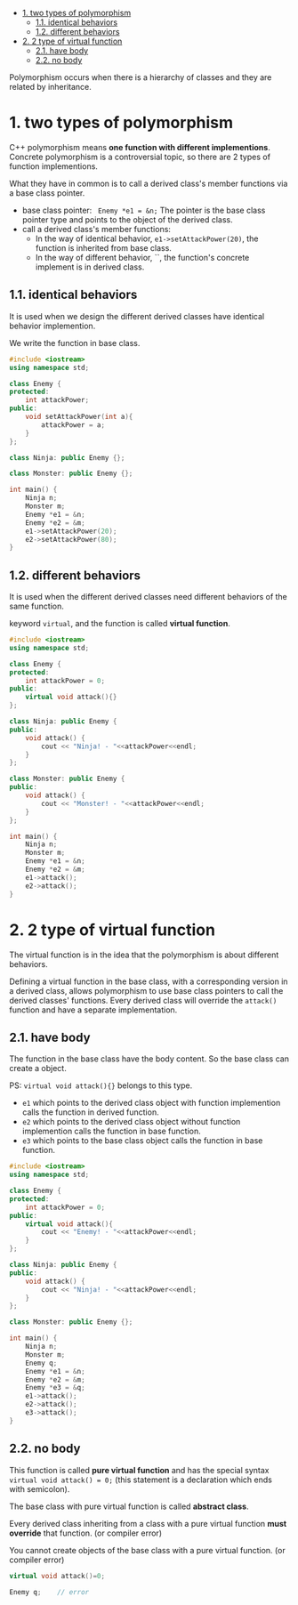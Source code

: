 - [1. two types of polymorphism](#1-two-types-of-polymorphism)
  - [1.1. identical behaviors](#11-identical-behaviors)
  - [1.2. different behaviors](#12-different-behaviors)
- [2. 2 type of virtual function](#2-2-type-of-virtual-function)
  - [2.1. have body](#21-have-body)
  - [2.2. no body](#22-no-body)

Polymorphism occurs when there is a hierarchy of classes and they are related by inheritance.

# 1. two types of polymorphism

C++ polymorphism means **one function with different implementions**. Concrete polymorphism is a controversial topic, so there are 2 types of function implementions.

What they have in common is to call a derived class's member functions via a base class pointer.

- base class pointer: 
  ` Enemy *e1 = &n;` The pointer is the base class pointer type and points to the object of the derived class.
- call a derived class's member functions:
  - In the way of identical behavior, `e1->setAttackPower(20)`, the function is inherited from base class.
  - In the way of different behavior, ``, the function's concrete implement is in derived class.

## 1.1. identical behaviors

It is used when we design the different derived classes have identical behavior implemention.

We write the function in base class.

```cpp
#include <iostream>
using namespace std;

class Enemy {
protected: 
    int attackPower;
public:
    void setAttackPower(int a){
        attackPower = a;
    }
};

class Ninja: public Enemy {};

class Monster: public Enemy {};

int main() {
    Ninja n;
    Monster m;
    Enemy *e1 = &n;
    Enemy *e2 = &m;
    e1->setAttackPower(20);
    e2->setAttackPower(80);
}

```

## 1.2. different behaviors

It is used when the different derived classes need different behaviors of the same function.

keyword `virtual`, and the function is called **virtual function**.

```cpp
#include <iostream>
using namespace std;

class Enemy {
protected: 
    int attackPower = 0;
public:
    virtual void attack(){}
};

class Ninja: public Enemy {
public:
    void attack() {
        cout << "Ninja! - "<<attackPower<<endl;
    }
};

class Monster: public Enemy {
public:
    void attack() {
        cout << "Monster! - "<<attackPower<<endl;
    }
};

int main() {
    Ninja n;
    Monster m;
    Enemy *e1 = &n;
    Enemy *e2 = &m;
    e1->attack();
    e2->attack();
}
```

# 2. 2 type of virtual function

The virtual function is in the idea that the polymorphism is about different behaviors.

Defining a virtual function in the base class, with a corresponding version in a derived class, allows polymorphism to use base class pointers to call the derived classes' functions. Every derived class will override the `attack()` function and have a separate implementation.

## 2.1. have body

The function in the base class have the body content. So the base class can create a object.

PS: `virtual void attack(){}` belongs to this type.

- `e1` which points to the derived class object with function implemention calls the function in derived function.
- `e2` which points to the derived class object without function implemention calls the function in base function.
- `e3` which points to the base class object calls the function in base function.

```cpp
#include <iostream>
using namespace std;

class Enemy {
protected: 
    int attackPower = 0;
public:
    virtual void attack(){
        cout << "Enemy! - "<<attackPower<<endl;
    }
};

class Ninja: public Enemy {
public:
    void attack() {
        cout << "Ninja! - "<<attackPower<<endl;
    }
};

class Monster: public Enemy {};

int main() {
    Ninja n;
    Monster m;
    Enemy q;
    Enemy *e1 = &n;
    Enemy *e2 = &m;
    Enemy *e3 = &q;
    e1->attack();
    e2->attack();
    e3->attack();
}
```

## 2.2. no body

This function is called **pure virtual function** and has the special syntax `virtual void attack() = 0;` (this statement is a declaration which ends with semicolon).

The base class with pure virtual function is called **abstract class**.

Every derived class inheriting from a class with a pure virtual function **must override** that function. (or compiler error)

You cannot create objects of the base class with a pure virtual function. (or compiler error)

```cpp
virtual void attack()=0;

Enemy q;	// error
```
